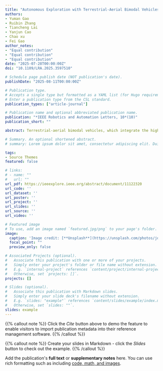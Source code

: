 ```yaml
---
title: "Autonomous Exploration with Terrestrial-Aerial Bimodal Vehicles"
authors:
- Yuman Gao
- Ruibin Zhang
- Tiancheng Lai
- Yanjun Cao
- Chao xu
- Fei Gao
author_notes:
- "Equal contribution"
- "Equal contribution"
- "Equal contribution"
date: "2025-07-28T00:00:00Z"
doi: "10.1109/LRA.2025.3597510"

# Schedule page publish date (NOT publication's date).
publishDate: "2025-08-11T00:00:00Z"

# Publication type.
# Accepts a single type but formatted as a YAML list (for Hugo requirements).
# Enter a publication type from the CSL standard.
publication_types: ["article-journal"]

# Publication name and optional abbreviated publication name.
publication: "*IEEE Robotics and Automation Letters, 10*(10)"
publication_short: ""

abstract: Terrestrial-aerial bimodal vehicles, which integrate the high mobility of aerial robots with the long endurance of ground robots, offer significant potential for autonomous exploration. Given the inherent energy and time constraints in practical exploration tasks, we present a hierarchical framework for the bimodal vehicle to utilize its flexible locomotion modalities for exploration. Beginning with extracting environmental information to identify informative regions, we generate a set of potential bimodal viewpoints. To adaptively manage energy and time constraints, we introduce an extended Monte Carlo Tree Search approach that strategically optimizes both modality selection and viewpoint sequencing. Combined with an improved bimodal vehicle motion planner, we present a complete bimodal energy- and time-aware exploration system. Extensive simulations and deployment on a customized real-world platform demonstrate the effectiveness of our system.

# Summary. An optional shortened abstract.
# summary: Lorem ipsum dolor sit amet, consectetur adipiscing elit. Duis posuere tellus ac convallis placerat. Proin tincidunt magna sed ex sollicitudin condimentum.

tags:
- Source Themes
featured: false

# links:
# - name: ""
#   url: ""
url_pdf: https://ieeexplore.ieee.org/abstract/document/11122320
url_code: ''
url_dataset: ''
url_poster: ''
url_project: ''
url_slides: ''
url_source: ''
url_video: ''

# Featured image
# To use, add an image named `featured.jpg/png` to your page's folder. 
image:
  caption: 'Image credit: [**Unsplash**](https://unsplash.com/photos/jdD8gXaTZsc)'
  focal_point: ""
  preview_only: false

# Associated Projects (optional).
#   Associate this publication with one or more of your projects.
#   Simply enter your project's folder or file name without extension.
#   E.g. `internal-project` references `content/project/internal-project/index.md`.
#   Otherwise, set `projects: []`.
projects: []

# Slides (optional).
#   Associate this publication with Markdown slides.
#   Simply enter your slide deck's filename without extension.
#   E.g. `slides: "example"` references `content/slides/example/index.md`.
#   Otherwise, set `slides: ""`.
slides: example
---
```


{{% callout note %}}
Click the *Cite* button above to demo the feature to enable visitors to import publication metadata into their reference management software.
{{% /callout %}}

{{% callout note %}}
Create your slides in Markdown - click the *Slides* button to check out the example.
{{% /callout %}}

Add the publication's **full text** or **supplementary notes** here. You can use rich formatting such as including [code, math, and images](https://docs.hugoblox.com/content/writing-markdown-latex/).

